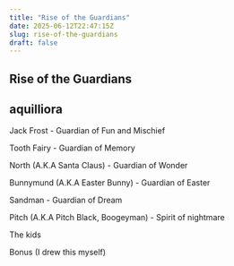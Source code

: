 ```yaml
---
title: "Rise of the Guardians"
date: 2025-06-12T22:47:15Z
slug: rise-of-the-guardians
draft: false
---
```


## Rise of the Guardians

## aquilliora

Jack Frost - Guardian of Fun and Mischief

 

 

 

 
Tooth Fairy - Guardian of Memory

 

 

 

 
North (A.K.A Santa Claus) - Guardian of Wonder

 

 

 

 
Bunnymund (A.K.A Easter Bunny) - Guardian of Easter

 

 

 

 
Sandman - Guardian of Dream

 

 

 

 
Pitch (A.K.A Pitch Black, Boogeyman) - Spirit of nightmare

 

 

 

 
The kids

 
Bonus (I drew this myself)
